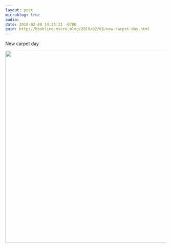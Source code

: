 ```yaml
---
layout: post
microblog: true
audio: 
date: 2018-02-08 14:23:21 -0700
guid: http://bbohling.micro.blog/2018/02/08/new-carpet-day.html
---
```

New carpet day

<img src="http://micro.brandonbohling.com/uploads/2018/032a8d7942.jpg" width="600" height="600" />
